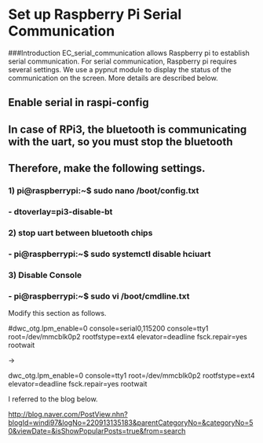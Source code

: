 # Set up Raspberry Pi Serial Communication
###Introduction
EC_serial_communication allows Raspberry pi to establish serial communication.
For serial communication, Raspberry pi requires several settings.
We use a pypnut module to display the status of the communication on the screen.
More details are described below.
## Enable serial in raspi-config
## In case of RPi3, the bluetooth is communicating with the uart, so you must stop the bluetooth
## Therefore, make the following settings.
### 1) pi@raspberrypi:~$ sudo nano /boot/config.txt
###    - dtoverlay=pi3-disable-bt
### 2) stop uart between bluetooth chips
###    - pi@raspberrypi:~$ sudo systemctl disable hciuart
### 3) Disable Console
###   - pi@raspberrypi:~$ sudo vi /boot/cmdline.txt

Modify this section as follows.

#dwc_otg.lpm_enable=0 console=serial0,115200 console=tty1 root=/dev/mmcblk0p2 rootfstype=ext4 elevator=deadline fsck.repair=yes rootwait

->

dwc_otg.lpm_enable=0 console=tty1 root=/dev/mmcblk0p2 rootfstype=ext4 elevator=deadline fsck.repair=yes rootwait

I referred to the blog below.

http://blog.naver.com/PostView.nhn?blogId=windi97&logNo=220913135183&parentCategoryNo=&categoryNo=50&viewDate=&isShowPopularPosts=true&from=search
